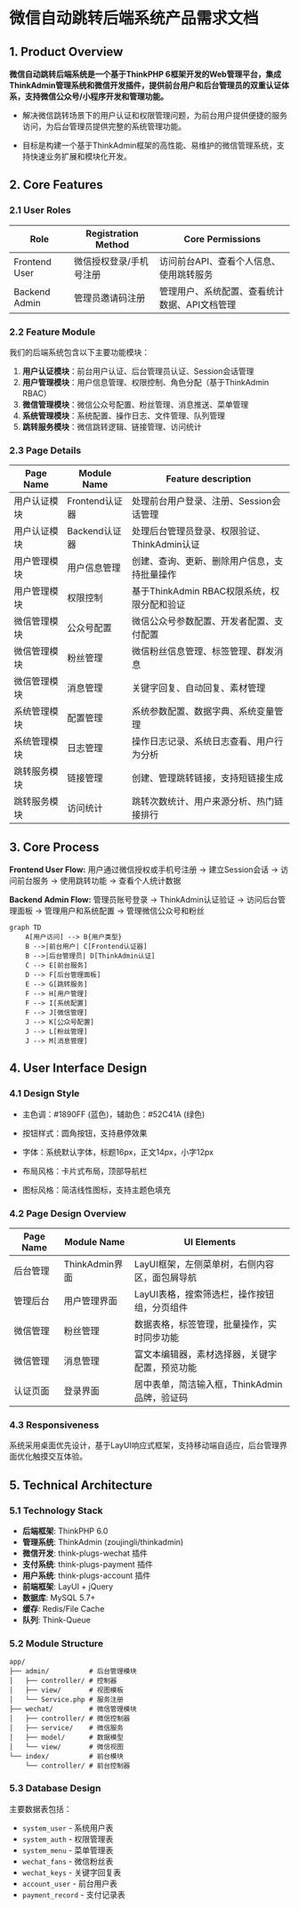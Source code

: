 # 微信自动跳转后端系统产品需求文档

## 1. Product Overview

**微信自动跳转后端系统是一个基于ThinkPHP 6框架开发的Web管理平台，集成ThinkAdmin管理系统和微信开发插件，提供前台用户和后台管理员的双重认证体系，支持微信公众号/小程序开发和管理功能。**

* 解决微信跳转场景下的用户认证和权限管理问题，为前台用户提供便捷的服务访问，为后台管理员提供完整的系统管理功能。

* 目标是构建一个基于ThinkAdmin框架的高性能、易维护的微信管理系统，支持快速业务扩展和模块化开发。

## 2. Core Features

### 2.1 User Roles

| Role          | Registration Method | Core Permissions         |
| ------------- | ------------------- | ------------------------ |
| Frontend User | 微信授权登录/手机号注册        | 访问前台API、查看个人信息、使用跳转服务    |
| Backend Admin | 管理员邀请码注册            | 管理用户、系统配置、查看统计数据、API文档管理 |

### 2.2 Feature Module

我们的后端系统包含以下主要功能模块：

1. **用户认证模块**：前台用户认证、后台管理员认证、Session会话管理
2. **用户管理模块**：用户信息管理、权限控制、角色分配（基于ThinkAdmin RBAC）
3. **微信管理模块**：微信公众号配置、粉丝管理、消息推送、菜单管理
4. **系统管理模块**：系统配置、操作日志、文件管理、队列管理
5. **跳转服务模块**：微信跳转逻辑、链接管理、访问统计

### 2.3 Page Details

| Page Name | Module Name | Feature description      |
| --------- | ----------- | ------------------------ |
| 用户认证模块    | Frontend认证器 | 处理前台用户登录、注册、Session会话管理    |
| 用户认证模块    | Backend认证器  | 处理后台管理员登录、权限验证、ThinkAdmin认证 |
| 用户管理模块    | 用户信息管理      | 创建、查询、更新、删除用户信息，支持批量操作   |
| 用户管理模块    | 权限控制        | 基于ThinkAdmin RBAC权限系统，权限分配和验证 |
| 微信管理模块    | 公众号配置       | 微信公众号参数配置、开发者配置、支付配置     |
| 微信管理模块    | 粉丝管理        | 微信粉丝信息管理、标签管理、群发消息       |
| 微信管理模块    | 消息管理        | 关键字回复、自动回复、素材管理          |
| 系统管理模块    | 配置管理        | 系统参数配置、数据字典、系统变量管理       |
| 系统管理模块    | 日志管理        | 操作日志记录、系统日志查看、用户行为分析     |
| 跳转服务模块    | 链接管理        | 创建、管理跳转链接，支持短链接生成        |
| 跳转服务模块    | 访问统计        | 跳转次数统计、用户来源分析、热门链接排行     |

## 3. Core Process

**Frontend User Flow:**
用户通过微信授权或手机号注册 → 建立Session会话 → 访问前台服务 → 使用跳转功能 → 查看个人统计数据

**Backend Admin Flow:**
管理员账号登录 → ThinkAdmin认证验证 → 访问后台管理面板 → 管理用户和系统配置 → 管理微信公众号和粉丝

```mermaid
graph TD
    A[用户访问] --> B{用户类型}
    B -->|前台用户| C[Frontend认证器]
    B -->|后台管理员| D[ThinkAdmin认证]
    C --> E[前台服务]
    D --> F[后台管理面板]
    E --> G[跳转服务]
    F --> H[用户管理]
    F --> I[系统配置]
    F --> J[微信管理]
    J --> K[公众号配置]
    J --> L[粉丝管理]
    J --> M[消息管理]
```

## 4. User Interface Design

### 4.1 Design Style

* 主色调：#1890FF (蓝色)，辅助色：#52C41A (绿色)

* 按钮样式：圆角按钮，支持悬停效果

* 字体：系统默认字体，标题16px，正文14px，小字12px

* 布局风格：卡片式布局，顶部导航栏

* 图标风格：简洁线性图标，支持主题色填充

### 4.2 Page Design Overview

| Page Name | Module Name | UI Elements                   |
| --------- | ----------- | ----------------------------- |
| 后台管理      | ThinkAdmin界面 | LayUI框架，左侧菜单树，右侧内容区，面包屑导航     |
| 管理后台      | 用户管理界面      | LayUI表格，搜索筛选栏，操作按钮组，分页组件      |
| 微信管理      | 粉丝管理        | 数据表格，标签管理，批量操作，实时同步功能        |
| 微信管理      | 消息管理        | 富文本编辑器，素材选择器，关键字配置，预览功能      |
| 认证页面      | 登录界面        | 居中表单，简洁输入框，ThinkAdmin品牌，验证码    |

### 4.3 Responsiveness

系统采用桌面优先设计，基于LayUI响应式框架，支持移动端自适应，后台管理界面优化触摸交互体验。

## 5. Technical Architecture

### 5.1 Technology Stack

* **后端框架**: ThinkPHP 6.0
* **管理系统**: ThinkAdmin (zoujingli/thinkadmin)
* **微信开发**: think-plugs-wechat 插件
* **支付系统**: think-plugs-payment 插件
* **用户系统**: think-plugs-account 插件
* **前端框架**: LayUI + jQuery
* **数据库**: MySQL 5.7+
* **缓存**: Redis/File Cache
* **队列**: Think-Queue

### 5.2 Module Structure

```
app/
├── admin/          # 后台管理模块
│   ├── controller/ # 控制器
│   ├── view/       # 视图模板
│   └── Service.php # 服务注册
├── wechat/         # 微信管理模块
│   ├── controller/ # 微信控制器
│   ├── service/    # 微信服务
│   ├── model/      # 数据模型
│   └── view/       # 微信视图
└── index/          # 前台模块
    └── controller/ # 前台控制器
```

### 5.3 Database Design

主要数据表包括：
* `system_user` - 系统用户表
* `system_auth` - 权限管理表
* `system_menu` - 菜单管理表
* `wechat_fans` - 微信粉丝表
* `wechat_keys` - 关键字回复表
* `account_user` - 前台用户表
* `payment_record` - 支付记录表
